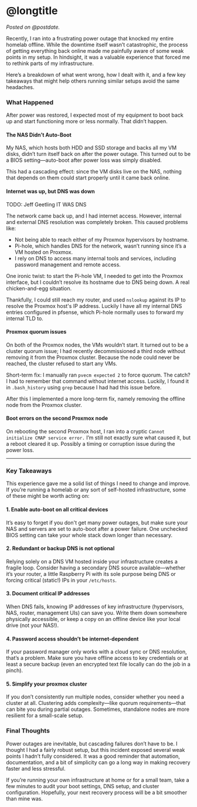 <!-- title = Homelab power outage lessons -->
<!-- longtitle = Lessons from a power outage: restoring my homelab and network -->
<!-- postdate = 7th of June 2025 -->
<!-- description = A small write-up about my findings after a short power outage; one that caused more down-time than necessary. -->

# @longtitle

_Posted on @postdate._

Recently, I ran into a frustrating power outage that knocked my entire homelab offline. While the downtime itself
wasn’t catastrophic, the process of getting everything back online made me painfully aware of some weak points
in my setup. In hindsight, it was a valuable experience that forced me to rethink parts of my infrastructure.

Here’s a breakdown of what went wrong, how I dealt with it, and a few key takeaways that might help others
running similar setups avoid the same headaches.


### What Happened
After power was restored, I expected most of my equipment to boot back up and start functioning more or less normally. That didn’t happen.

#### The NAS Didn’t Auto-Boot
My NAS, which hosts both HDD and SSD storage and backs all my VM disks, didn’t turn itself back on after the power
outage. This turned out to be a BIOS setting—auto-boot after power loss was simply disabled.

This had a cascading effect: since the VM disks live on the NAS, nothing that depends on them could start properly until it came back online.

#### Internet was up, but DNS was down

TODO: Jeff Geetling IT WAS DNS

The network came back up, and I had internet access. However, internal and external DNS resolution was completely broken. This caused problems like:
- Not being able to reach either of my Proxmox hypervisors by hostname.
- Pi-hole, which handles DNS for the network, wasn’t running since it’s a VM hosted on Proxmox.
- I rely on DNS to access many internal tools and services, including password management and remote access.

One ironic twist: to start the Pi-hole VM, I needed to get into the Proxmox interface, but I couldn’t resolve its
hostname due to DNS being down. A real chicken-and-egg situation.

Thankfully, I could still reach my router, and used `nslookup` against its IP to resolve the Proxmox host's IP address.
Luckily I have all my internal DNS entries configured in pfsense, which Pi-hole normally uses to forward my internal TLD to.

#### Proxmox quorum issues
On both of the Proxmox nodes, the VMs wouldn’t start. It turned out to be a cluster quorum issue; I had recently decommissioned a third node
without removing it from the Proxmox cluster. Because the node could never be reached, the cluster refused to start any VMs.

Short-term fix: I manually ran `pvecm expected 2` to force quorum. The catch? I had to remember that command without internet access.
Luckily, I found it in `.bash_history` using `grep` because I had had this issue before.

After this I implemented a more long-term fix, namely removing the offline node from the Proxmox cluster.

#### Boot errors on the second Proxmox node
On rebooting the second Proxmox host, I ran into a cryptic `Cannot initialize CMAP service error.` I’m still not
exactly sure what caused it, but a reboot cleared it up. Possibly a timing or corruption issue during the power loss.


---

### Key Takeaways
This experience gave me a solid list of things I need to change and improve. If you’re running a homelab or any
sort of self-hosted infrastructure, some of these might be worth acting on:

#### 1. Enable auto-boot on all critical devices
It’s easy to forget if you don't get many power outages, but make sure your NAS and servers are set to auto-boot
after a power failure. One unchecked BIOS setting can take your whole stack down longer than necessary.

#### 2. Redundant or backup DNS is not optional
Relying solely on a DNS VM hosted inside your infrastructure creates a fragile loop.
Consider having a secondary DNS source available—whether it’s your router, a little Raspberry Pi with
its sole purpose being DNS or forcing critical (static!) IPs in your `/etc/hosts`.

#### 3. Document critical IP addresses
When DNS fails, knowing IP addresses of key infrastructure (hypervisors, NAS, router, management UIs) can save you.
Write them down somewhere physically accessible, or keep a copy on an offline device like your local drive (not your NAS!).

#### 4. Password access shouldn’t be internet-dependent
If your password manager only works with a cloud sync or DNS resolution, that’s a problem.
Make sure you have offline access to key credentials or at least a secure backup (even an encrypted text file locally can do the job in a pinch).

#### 5. Simplify your proxmox cluster
If you don’t consistently run multiple nodes, consider whether you need a cluster at all.
Clustering adds complexity—like quorum requirements—that can bite you during partial outages.
Sometimes, standalone nodes are more resilient for a small-scale setup.


### Final Thoughts
Power outages are inevitable, but cascading failures don’t have to be. I thought I had a fairly robust setup, but this
incident exposed several weak points I hadn’t fully considered. It was a good reminder that automation, documentation,
and a bit of simplicity can go a long way in making recovery faster and less stressful.

If you’re running your own infrastructure at home or for a small team, take a few minutes to audit your boot settings,
DNS setup, and cluster configuration. Hopefully, your next recovery process will be a bit smoother than mine was.
